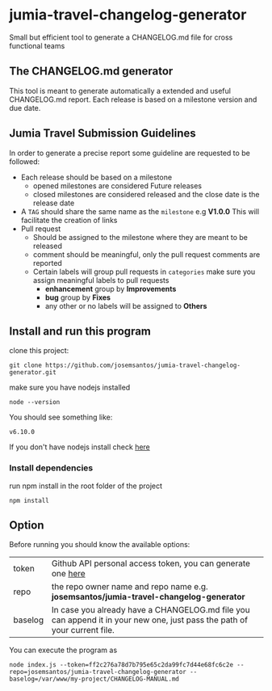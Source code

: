 # jumia-travel-changelog-generator
Small but efficient tool to generate a CHANGELOG.md file for cross functional teams

## The CHANGELOG.md generator
This tool is meant to generate automatically a extended and useful CHANGELOG.md report.
Each release is based on a milestone version and due date.

## Jumia Travel Submission Guidelines
In order to generate a precise report some guideline are requested to be followed:

- Each release should be based on a milestone
  - opened milestones are considered Future releases
  - closed milestones are considered released and the close date is the release date
- A `TAG` should share the same name as the `milestone` e.g **V1.0.0** This will facilitate the creation of links
- Pull request
  - Should be assigned to the milestone where they are meant to be released
  - comment should be meaningful, only the pull request comments are reported
  - Certain labels will group pull requests in `categories` make sure you assign meaningful labels to pull requests
    - **enhancement** group by **Improvements**
    - **bug** group by **Fixes**
    - any other or no labels will be assigned to **Others**

## Install and run this program

clone this project:

~~~~
git clone https://github.com/josemsantos/jumia-travel-changelog-generator.git
~~~~

make sure you have nodejs installed

~~~~
node --version
~~~~

You should see something like:

~~~~
v6.10.0
~~~~

If you don't have nodejs install check [here](https://nodejs.org/en/download/)

### Install dependencies

run npm install in the root folder of the project

~~~~
npm install
~~~~

## Option

Before running you should know the available options:

<table>
    <tr>
        <td>token</td>
        <td>Github API personal access token, you can generate one <a target="_blank" href="https://github.com/settings/tokens/new">here</a></td>
    </tr>
    <tr>
        <td>repo</td>
        <td>the repo owner name and repo name e.g. <strong>josemsantos/jumia-travel-changelog-generator</strong></td>
    </tr>
    <tr>
        <td>baselog</td>
        <td>In case you already have a CHANGELOG.md file you can append it in your new one, just pass the path of your current file.</td>
    </tr>
</table>

You can execute the program as

~~~~
node index.js --token=ff2c276a78d7b795e65c2da99fc7d44e68fc6c2e --repo=josemsantos/jumia-travel-changelog-generator --baselog=/var/www/my-project/CHANGELOG-MANUAL.md
~~~~

